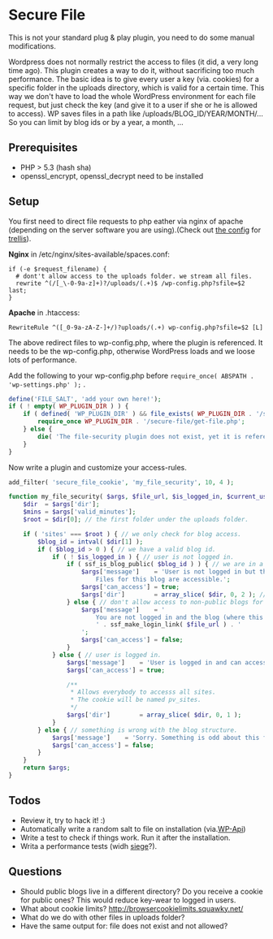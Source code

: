 # Secure File
This is not your standard plug & play plugin, you need to do some manual modifications.

Wordpress does not normally restrict the access to files (it did, a very long time ago). This plugin creates a way to do it, without sacrificing too much performance.
The basic idea is to give every user a key (via. cookies) for a specific folder in the uploads directory, which is valid for a certain time. This way we don't have to load the whole WordPress environment for each file request, but just check the key (and give it to a user if she or he is allowed to access). WP saves files in a path like /uploads/BLOG_ID/YEAR/MONTH/... So you can limit by blog ids or by a year, a month, ...


## Prerequisites

* PHP > 5.3 (hash sha)
* openssl_encrypt, openssl_decrypt need to be installed

## Setup

You first need to direct file requests to php eather via nginx of apache (depending on the server software you are using).(Check out [the config](https://github.com/dol-lab/trellis/blob/master/nginx-includes/all/secure-file.conf.j2) for [trellis](https://roots.io/trellis/)).

**Nginx** in /etc/nginx/sites-available/spaces.conf:

``` nginx
if (-e $request_filename) {
  # dont't allow access to the uploads folder. we stream all files.
  rewrite ^(/[_\-0-9a-z]+)?/uploads/(.+)$ /wp-config.php?sfile=$2 last;
}
```

**Apache** in .htaccess:

``` apacheconf
RewriteRule ^([_0-9a-zA-Z-]+/)?uploads/(.+) wp-config.php?sfile=$2 [L]
```

The above redirect files to wp-config.php, where the plugin is referenced. It needs to be the wp-config.php, otherwise WordPress loads and we loose lots of performance.

Add the following to your wp-config.php before `require_once( ABSPATH . 'wp-settings.php' );` .

``` php
define('FILE_SALT', 'add your own here!');
if ( ! empty( WP_PLUGIN_DIR ) ) {
	if ( defined( 'WP_PLUGIN_DIR' ) && file_exists( WP_PLUGIN_DIR . '/secure-file/get-file.php' ) ) {
		require_once WP_PLUGIN_DIR . '/secure-file/get-file.php';
	} else {
		die( 'The file-security plugin does not exist, yet it is referenced in wp-config.php.' );
	}
}
```

Now write a plugin and customize your access-rules.

``` php
add_filter( 'secure_file_cookie', 'my_file_security', 10, 4 );

function my_file_security( $args, $file_url, $is_logged_in, $current_user ) {
	$dir  = $args['dir'];
	$mins = $args['valid_minutes'];
	$root = $dir[0]; // the first folder under the uploads folder.

	if ( 'sites' === $root ) { // we only check for blog access.
		$blog_id = intval( $dir[1] );
		if ( $blog_id > 0 ) { // we have a valid blog id.
			if ( ! $is_logged_in ) { // user is not logged in.
				if ( ssf_is_blog_public( $blog_id ) ) { // we are in a public blog.
					$args['message']    = 'User is not logged in but the blog is public.
						Files for this blog are accessible.';
					$args['can_access'] = true;
					$args['dir']        = array_slice( $dir, 0, 2 ); // access all files in this blog. [sites, blogid].
				} else { // don't allow access to non-public blogs for non-logged in users.
					$args['message']    = '
						You are not logged in and the blog (where this file was uploaded) is not public.
						' . ssf_make_login_link( $file_url ) . '
					';
					$args['can_access'] = false;
				}
			} else { // user is logged in.
				$args['message']    = 'User is logged in and can access all sites for now.';
				$args['can_access'] = true;

				/**
				 * Allows everybody to accesss all sites.
				 * The cookie will be named pv_sites.
				 */
				$args['dir']        = array_slice( $dir, 0, 1 );
			}
		} else { // something is wrong with the blog structure.
			$args['message']    = 'Sorry. Something is odd about this file. Please contact and admin.';
			$args['can_access'] = false;
		}
	}
	return $args;
}

```

## Todos
 * Review it, try to hack it! :)
 * Automatically write a random salt to file on installation (via.[WP-Api](https://api.wordpress.org/secret-key/1.1/salt/))
 * Write a test to check if things work. Run it after the installation.
 * Writa a performance tests (widh [siege](http://www.joedog.org/siege-home)?).


## Questions

* Should public blogs live in a different directory? Do you receive a cookie for public ones? This would reduce key-wear to logged in users.
* What about cookie limits?  http://browsercookielimits.squawky.net/
* What do we do with other files in uploads folder?
* Have the same output for: file does not exist and not allowed?

